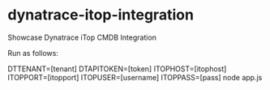 # dynatrace-itop-integration
Showcase Dynatrace iTop CMDB Integration

Run as follows:

DTTENANT=[tenant] DTAPITOKEN=[token] ITOPHOST=[itophost] ITOPPORT=[itopport] ITOPUSER=[username] ITOPPASS=[pass] node app.js

